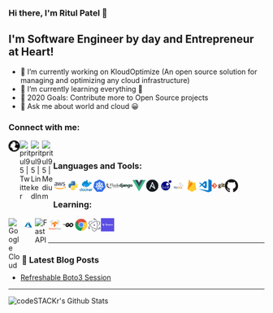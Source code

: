 ### Hi there, I'm Ritul Patel 👋

## I'm Software Engineer by day and Entrepreneur at Heart!
- 🔭 I’m currently working on KloudOptimize (An open source solution for managing and optimizing any cloud infrastructure)
- 🌱 I’m currently learning everything 🤣
- 🥅 2020 Goals: Contribute more to Open Source projects
- 💬 Ask me about world and cloud 😀

### Connect with me:

[<img align="left" alt="pritul95.github.io" width="22px" src="https://raw.githubusercontent.com/iconic/open-iconic/master/svg/globe.svg" />][website]
[<img align="left" alt="pritul95 | Twitter" width="22px" src="https://cdn.jsdelivr.net/npm/simple-icons@v3/icons/twitter.svg" />][twitter]
[<img align="left" alt="pritul95 | LinkedIn" width="22px" src="https://cdn.jsdelivr.net/npm/simple-icons@v3/icons/linkedin.svg" />][linkedin]
[<img align="left" alt="pritul95 | Medium" width="22px" src="https://cdn.jsdelivr.net/npm/simple-icons@v3/icons/medium.svg" />][medium]

<br />

### Languages and Tools:

[<img align="left" alt="AWS" width="26px" src="https://raw.githubusercontent.com/github/explore/80688e429a7d4ef2fca1e82350fe8e3517d3494d/topics/aws/aws.png" />][github_aws]
[<img align="left" alt="Python" width="26px" src="https://raw.githubusercontent.com/github/explore/80688e429a7d4ef2fca1e82350fe8e3517d3494d/topics/python/python.png" />][github_python]
[<img align="left" alt="Docker" width="26px" src="https://raw.githubusercontent.com/github/explore/80688e429a7d4ef2fca1e82350fe8e3517d3494d/topics/docker/docker.png" />][github_docker]
[<img align="left" alt="Kuberbets" width="26px" src="https://raw.githubusercontent.com/github/explore/80688e429a7d4ef2fca1e82350fe8e3517d3494d/topics/kubernetes/kubernetes.png" />][github_kubernetes]
[<img align="left" alt="Flask" width="26px" src="https://raw.githubusercontent.com/github/explore/80688e429a7d4ef2fca1e82350fe8e3517d3494d/topics/flask/flask.png" />][github_flask]
[<img align="left" alt="Django" width="26px" src="https://raw.githubusercontent.com/github/explore/80688e429a7d4ef2fca1e82350fe8e3517d3494d/topics/django/django.png" />][github_django]
[<img align="left" alt="Vue" width="26px" src="https://raw.githubusercontent.com/github/explore/80688e429a7d4ef2fca1e82350fe8e3517d3494d/topics/vue/vue.png" />][github_vue]
[<img align="left" alt="Ansible" width="26px" src="https://raw.githubusercontent.com/github/explore/80688e429a7d4ef2fca1e82350fe8e3517d3494d/topics/ansible/ansible.png" />][github_ansible]
[<img align="left" alt="Lua" width="26px" src="https://raw.githubusercontent.com/github/explore/80688e429a7d4ef2fca1e82350fe8e3517d3494d/topics/lua/lua.png" />][github_lua]
[<img align="left" alt="Mysql" width="26px" src="https://raw.githubusercontent.com/github/explore/80688e429a7d4ef2fca1e82350fe8e3517d3494d/topics/mysql/mysql.png" />][github_mysql]
[<img align="left" alt="Firebase" width="26px" src="https://raw.githubusercontent.com/github/explore/80688e429a7d4ef2fca1e82350fe8e3517d3494d/topics/firebase/firebase.png" />][github_firebase]
[<img align="left" alt="Visual Studio Code" width="26px" src="https://raw.githubusercontent.com/github/explore/80688e429a7d4ef2fca1e82350fe8e3517d3494d/topics/visual-studio-code/visual-studio-code.png" />][github_vscode]
[<img align="left" alt="Git" width="26px" src="https://raw.githubusercontent.com/github/explore/78df643247d429f6cc873026c0622819ad797942/topics/git/git.png" />][github_git]
[<img align="left" alt="GitHub" width="26px" src="https://raw.githubusercontent.com/github/explore/78df643247d429f6cc873026c0622819ad797942/topics/github/github.png" />][github_github]

<br />

### Learning:
[<img align="left" alt="Google Cloud" width="26px" src="https://avatars0.githubusercontent.com/u/2810941" />][github_gcp]
[<img align="left" alt="Azure" width="26px" src="https://raw.githubusercontent.com/github/explore/80688e429a7d4ef2fca1e82350fe8e3517d3494d/topics/azure/azure.png" />][github_azure]
[<img align="left" alt="FastAPI" width="26px" src="https://repository-images.githubusercontent.com/160919119/29516980-f308-11e9-9096-0836920fdae3" />][github_fast]
[<img align="left" alt="Machine learning" width="26px" src="https://raw.githubusercontent.com/github/explore/80688e429a7d4ef2fca1e82350fe8e3517d3494d/topics/tensorflow/tensorflow.png" />][github_ml]
[<img align="left" alt="GO" width="26px" src="https://raw.githubusercontent.com/github/explore/80688e429a7d4ef2fca1e82350fe8e3517d3494d/topics/go/go.png" />][github_go]
[<img align="left" alt="Chrome Extension" width="26px" src="https://raw.githubusercontent.com/github/explore/80688e429a7d4ef2fca1e82350fe8e3517d3494d/topics/chrome-extension/chrome-extension.png" />][github_chrome]
[<img align="left" alt="Electron" width="26px" src="https://raw.githubusercontent.com/github/explore/80688e429a7d4ef2fca1e82350fe8e3517d3494d/topics/electron/electron.png" />][github_electron]
[<img align="left" alt="Terraform" width="26px" src="https://raw.githubusercontent.com/github/explore/80688e429a7d4ef2fca1e82350fe8e3517d3494d/topics/terraform/terraform.png" />][github_terraform]

<br />
<br />

---

### 📕 Latest Blog Posts
<!-- BLOG-POST-LIST:START -->
- [Refreshable Boto3 Session](https://pritul95.github.io/blogs/boto3/2020/08/01/refreshable-boto3-session/)
<!-- BLOG-POST-LIST:END -->

---

<img align="left" alt="codeSTACKr's Github Stats" src="https://github-readme-stats.vercel.app/api?username=pritul95&count_private=true&show_icons=true&hide=stars,contribs,prs,issues&hide_border=true" />


[website]: https://pritul95.github.io
[twitter]: https://twitter.com/pritul95
[linkedin]: https://linkedin.com/in/pritul95
[medium]: https://linkedin.com/in/pritul95
[github_aws]: https://github.com/topics/aws
[github_python]: https://github.com/topics/python
[github_docker]: https://github.com/topics/docker
[github_kubernetes]: https://github.com/topics/kubernetes
[github_flask]: https://github.com/topics/flask
[github_django]: https://github.com/topics/django
[github_vue]: https://github.com/topics/vue
[github_ansible]: https://github.com/topics/ansible
[github_lua]: https://github.com/topics/lua
[github_mysql]: https://github.com/topics/mysql
[github_firebase]: https://github.com/topics/firebase
[github_vscode]: https://github.com/topics/vscode
[github_git]: https://github.com/topics/git
[github_github]: https://github.com/topics/github
[github_gcp]: https://github.com/topics/google-cloud
[github_azure]: https://github.com/topics/azure
[github_fast]: https://github.com/topics/fastapi
[github_gcp]: https://github.com/topics/google-cloud
[github_ml]: https://github.com/topics/ml
[github_go]: https://github.com/topics/go
[github_chrome]: https://github.com/topics/chrome-extension
[github_electron]: https://github.com/topics/electron
[github_terraform]: https://github.com/topics/terraform
